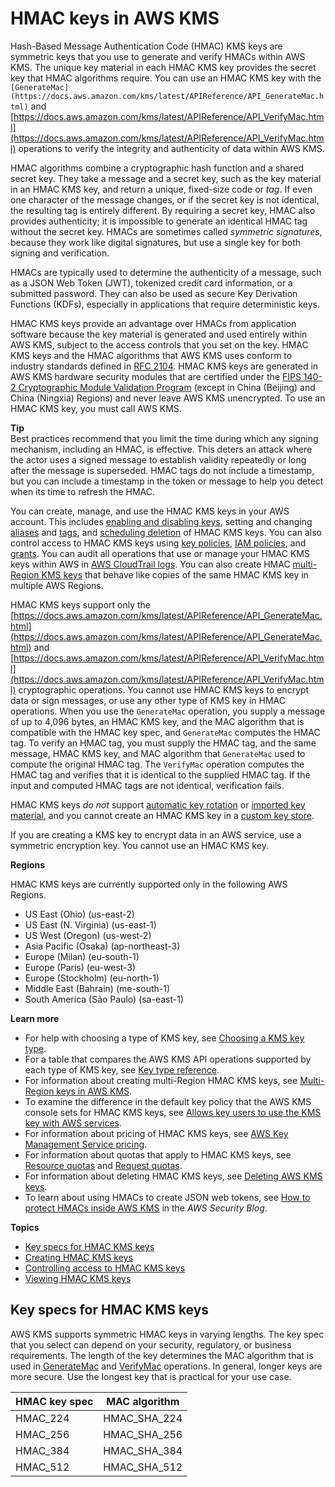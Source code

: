 # HMAC keys in AWS KMS<a name="hmac"></a>

Hash\-Based Message Authentication Code \(HMAC\) KMS keys are symmetric keys that you use to generate and verify HMACs within AWS KMS\. The unique key material in each HMAC KMS key provides the secret key that HMAC algorithms require\. You can use an HMAC KMS key with the `[GenerateMac](https://docs.aws.amazon.com/kms/latest/APIReference/API_GenerateMac.html)` and [https://docs.aws.amazon.com/kms/latest/APIReference/API_VerifyMac.html](https://docs.aws.amazon.com/kms/latest/APIReference/API_VerifyMac.html) operations to verify the integrity and authenticity of data within AWS KMS\.

HMAC algorithms combine a cryptographic hash function and a shared secret key\. They take a message and a secret key, such as the key material in an HMAC KMS key, and return a unique, fixed\-size code or *tag*\. If even one character of the message changes, or if the secret key is not identical, the resulting tag is entirely different\. By requiring a secret key, HMAC also provides authenticity; it is impossible to generate an identical HMAC tag without the secret key\. HMACs are sometimes called *symmetric signatures*, because they work like digital signatures, but use a single key for both signing and verification\.

HMACs are typically used to determine the authenticity of a message, such as a JSON Web Token \(JWT\), tokenized credit card information, or a submitted password\. They can also be used as secure Key Derivation Functions \(KDFs\), especially in applications that require deterministic keys\. 

HMAC KMS keys provide an advantage over HMACs from application software because the key material is generated and used entirely within AWS KMS, subject to the access controls that you set on the key\. HMAC KMS keys and the HMAC algorithms that AWS KMS uses conform to industry standards defined in [RFC 2104](https://datatracker.ietf.org/doc/html/rfc2104)\. HMAC KMS keys are generated in AWS KMS hardware security modules that are certified under the [FIPS 140\-2 Cryptographic Module Validation Program](https://csrc.nist.gov/projects/cryptographic-module-validation-program/Certificate/3139) \(except in China \(Beijing\) and China \(Ningxia\) Regions\) and never leave AWS KMS unencrypted\. To use an HMAC KMS key, you must call AWS KMS\.

**Tip**  
Best practices recommend that you limit the time during which any signing mechanism, including an HMAC, is effective\. This deters an attack where the actor uses a signed message to establish validity repeatedly or long after the message is superseded\. HMAC tags do not include a timestamp, but you can include a timestamp in the token or message to help you detect when its time to refresh the HMAC\. 

You can create, manage, and use the HMAC KMS keys in your AWS account\. This includes [enabling and disabling keys](enabling-keys.md), setting and changing [aliases](kms-alias.md) and [tags](tagging-keys.md), and [scheduling deletion](deleting-keys.md) of HMAC KMS keys\. You can also control access to HMAC KMS keys using [key policies](hmac-authz.md), [IAM policies](iam-policies.md), and [grants](grants.md)\. You can audit all operations that use or manage your HMAC KMS keys within AWS in [AWS CloudTrail logs](logging-using-cloudtrail.md)\. You can also create HMAC [multi\-Region KMS keys](multi-region-keys-overview.md) that behave like copies of the same HMAC KMS key in multiple AWS Regions\. 

HMAC KMS keys support only the [https://docs.aws.amazon.com/kms/latest/APIReference/API_GenerateMac.html](https://docs.aws.amazon.com/kms/latest/APIReference/API_GenerateMac.html) and [https://docs.aws.amazon.com/kms/latest/APIReference/API_VerifyMac.html](https://docs.aws.amazon.com/kms/latest/APIReference/API_VerifyMac.html) cryptographic operations\. You cannot use HMAC KMS keys to encrypt data or sign messages, or use any other type of KMS key in HMAC operations\. When you use the `GenerateMac` operation, you supply a message of up to 4,096 bytes, an HMAC KMS key, and the MAC algorithm that is compatible with the HMAC key spec, and `GenerateMac` computes the HMAC tag\. To verify an HMAC tag, you must supply the HMAC tag, and the same message, HMAC KMS key, and MAC algorithm that `GenerateMac` used to compute the original HMAC tag\. The `VerifyMac` operation computes the HMAC tag and verifies that it is identical to the supplied HMAC tag\. If the input and computed HMAC tags are not identical, verification fails\. 

HMAC KMS keys *do not* support [automatic key rotation](rotate-keys.md) or [imported key material](importing-keys.md), and you cannot create an HMAC KMS key in a [custom key store](custom-key-store-overview.md)\.

If you are creating a KMS key to encrypt data in an AWS service, use a symmetric encryption key\. You cannot use an HMAC KMS key\. 

**Regions**

HMAC KMS keys are currently supported only in the following AWS Regions\.
+ US East \(Ohio\) \(us\-east\-2\)
+ US East \(N\. Virginia\) \(us\-east\-1\)
+ US West \(Oregon\) \(us\-west\-2\)
+ Asia Pacific \(Osaka\) \(ap\-northeast\-3\)
+ Europe \(Milan\) \(eu\-south\-1\)
+ Europe \(Paris\) \(eu\-west\-3\)
+ Europe \(Stockholm\) \(eu\-north\-1\)
+ Middle East \(Bahrain\) \(me\-south\-1\)
+ South America \(São Paulo\) \(sa\-east\-1\)

**Learn more**
+ For help with choosing a type of KMS key, see [Choosing a KMS key type](key-types.md#symm-asymm-choose)\.
+ For a table that compares the AWS KMS API operations supported by each type of KMS key, see [Key type reference](symm-asymm-compare.md)\.
+ For information about creating multi\-Region HMAC KMS keys, see [Multi\-Region keys in AWS KMS](multi-region-keys-overview.md)\.
+ To examine the difference in the default key policy that the AWS KMS console sets for HMAC KMS keys, see [Allows key users to use the KMS key with AWS services](key-policy-default.md#key-policy-service-integration)\.
+ For information about pricing of HMAC KMS keys, see [AWS Key Management Service pricing](https://aws.amazon.com/kms/pricing/)\.
+ For information about quotas that apply to HMAC KMS keys, see [Resource quotas](resource-limits.md) and [Request quotas](requests-per-second.md)\.
+ For information about deleting HMAC KMS keys, see [Deleting AWS KMS keys](deleting-keys.md)\.
+ To learn about using HMACs to create JSON web tokens, see [How to protect HMACs inside AWS KMS](http://aws.amazon.com/blogs/security/how-to-protect-hmacs-inside-aws-kms.html) in the *AWS Security Blog*\.

**Topics**
+ [Key specs for HMAC KMS keys](#hmac-key-specs)
+ [Creating HMAC KMS keys](hmac-create-key.md)
+ [Controlling access to HMAC KMS keys](hmac-authz.md)
+ [Viewing HMAC KMS keys](hmac-view.md)

## Key specs for HMAC KMS keys<a name="hmac-key-specs"></a>

AWS KMS supports symmetric HMAC keys in varying lengths\. The key spec that you select can depend on your security, regulatory, or business requirements\. The length of the key determines the MAC algorithm that is used in [GenerateMac](https://docs.aws.amazon.com/kms/latest/APIReference/API_GenerateMac.html) and [VerifyMac](https://docs.aws.amazon.com/kms/latest/APIReference/API_VerifyMac.html) operations\. In general, longer keys are more secure\. Use the longest key that is practical for your use case\.


| HMAC key spec | MAC algorithm | 
| --- | --- | 
| HMAC\_224 | HMAC\_SHA\_224 | 
| HMAC\_256 | HMAC\_SHA\_256 | 
| HMAC\_384 | HMAC\_SHA\_384 | 
| HMAC\_512 | HMAC\_SHA\_512 | 